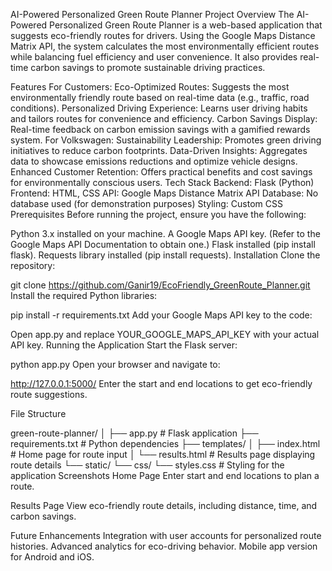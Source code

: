 AI-Powered Personalized Green Route Planner
Project Overview
The AI-Powered Personalized Green Route Planner is a web-based application that suggests eco-friendly routes for drivers. Using the Google Maps Distance Matrix API, the system calculates the most environmentally efficient routes while balancing fuel efficiency and user convenience. It also provides real-time carbon savings to promote sustainable driving practices.

Features
For Customers:
Eco-Optimized Routes: Suggests the most environmentally friendly route based on real-time data (e.g., traffic, road conditions).
Personalized Driving Experience: Learns user driving habits and tailors routes for convenience and efficiency.
Carbon Savings Display: Real-time feedback on carbon emission savings with a gamified rewards system.
For Volkswagen:
Sustainability Leadership: Promotes green driving initiatives to reduce carbon footprints.
Data-Driven Insights: Aggregates data to showcase emissions reductions and optimize vehicle designs.
Enhanced Customer Retention: Offers practical benefits and cost savings for environmentally conscious users.
Tech Stack
Backend: Flask (Python)
Frontend: HTML, CSS
API: Google Maps Distance Matrix API
Database: No database used (for demonstration purposes)
Styling: Custom CSS
Prerequisites
Before running the project, ensure you have the following:

Python 3.x installed on your machine.
A Google Maps API key. (Refer to the Google Maps API Documentation to obtain one.)
Flask installed (pip install flask).
Requests library installed (pip install requests).
Installation
Clone the repository:


git clone https://github.com/Ganir19/EcoFriendly_GreenRoute_Planner.git
Install the required Python libraries:


pip install -r requirements.txt
Add your Google Maps API key to the code:

Open app.py and replace YOUR_GOOGLE_MAPS_API_KEY with your actual API key.
Running the Application
Start the Flask server:


python app.py
Open your browser and navigate to:

http://127.0.0.1:5000/
Enter the start and end locations to get eco-friendly route suggestions.

File Structure

green-route-planner/
│
├── app.py                # Flask application
├── requirements.txt      # Python dependencies
├── templates/
│   ├── index.html        # Home page for route input
│   └── results.html      # Results page displaying route details
└── static/
    └── css/
        └── styles.css    # Styling for the application
Screenshots
Home Page
Enter start and end locations to plan a route.


Results Page
View eco-friendly route details, including distance, time, and carbon savings.


Future Enhancements
Integration with user accounts for personalized route histories.
Advanced analytics for eco-driving behavior.
Mobile app version for Android and iOS.
